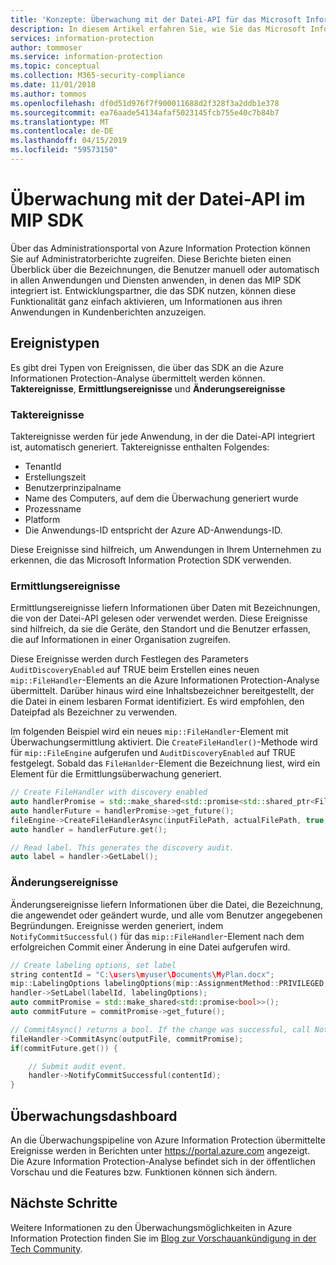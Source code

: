 ```yaml
---
title: 'Konzepte: Überwachung mit der Datei-API für das Microsoft Information Protection SDK'
description: In diesem Artikel erfahren Sie, wie Sie das Microsoft Information Protection SDK verwenden können, um Datei-API-Überwachungsereignisse an die Azure Information Protection-Analyse zu übermitteln.
services: information-protection
author: tommoser
ms.service: information-protection
ms.topic: conceptual
ms.collection: M365-security-compliance
ms.date: 11/01/2018
ms.author: tommos
ms.openlocfilehash: df0d51d976f7f900011688d2f328f3a2ddb1e378
ms.sourcegitcommit: ea76aade54134afaf5023145fcb755e40c7b84b7
ms.translationtype: MT
ms.contentlocale: de-DE
ms.lasthandoff: 04/15/2019
ms.locfileid: "59573150"
---
```

# <a name="auditing-in-the-mip-sdk-file-api"></a>Überwachung mit der Datei-API im MIP SDK

Über das Administrationsportal von Azure Information Protection können Sie auf Administratorberichte zugreifen. Diese Berichte bieten einen Überblick über die Bezeichnungen, die Benutzer manuell oder automatisch in allen Anwendungen und Diensten anwenden, in denen das MIP SDK integriert ist. Entwicklungspartner, die das SDK nutzen, können diese Funktionalität ganz einfach aktivieren, um Informationen aus ihren Anwendungen in Kundenberichten anzuzeigen.

## <a name="event-types"></a>Ereignistypen

Es gibt drei Typen von Ereignissen, die über das SDK an die Azure Informationen Protection-Analyse übermittelt werden können. **Taktereignisse**, **Ermittlungsereignisse** und **Änderungsereignisse**

### <a name="heartbeat-events"></a>Taktereignisse

Taktereignisse werden für jede Anwendung, in der die Datei-API integriert ist, automatisch generiert. Taktereignisse enthalten Folgendes:

* TenantId
* Erstellungszeit
* Benutzerprinzipalname
* Name des Computers, auf dem die Überwachung generiert wurde
* Prozessname
* Platform
* Die Anwendungs-ID entspricht der Azure AD-Anwendungs-ID.

Diese Ereignisse sind hilfreich, um Anwendungen in Ihrem Unternehmen zu erkennen, die das Microsoft Information Protection SDK verwenden.

### <a name="discovery-events"></a>Ermittlungsereignisse

Ermittlungsereignisse liefern Informationen über Daten mit Bezeichnungen, die von der Datei-API gelesen oder verwendet werden. Diese Ereignisse sind hilfreich, da sie die Geräte, den Standort und die Benutzer erfassen, die auf Informationen in einer Organisation zugreifen.

Diese Ereignisse werden durch Festlegen des Parameters `AuditDiscoveryEnabled` auf TRUE beim Erstellen eines neuen `mip::FileHandler`-Elements an die Azure Informationen Protection-Analyse übermittelt. Darüber hinaus wird eine Inhaltsbezeichner bereitgestellt, der die Datei in einem lesbaren Format identifiziert. Es wird empfohlen, den Dateipfad als Bezeichner zu verwenden.

Im folgenden Beispiel wird ein neues `mip::FileHandler`-Element mit Überwachungsermittlung aktiviert. Die `CreateFileHandler()`-Methode wird für `mip::FileEngine` aufgerufen und `AuditDiscoveryEnabled` auf TRUE festgelegt. Sobald das `FileHanlder`-Element die Bezeichnung liest, wird ein Element für die Ermittlungsüberwachung generiert.

```cpp
// Create FileHandler with discovery enabled
auto handlerPromise = std::make_shared<std::promise<std::shared_ptr<FileHandler>>>();
auto handlerFuture = handlerPromise->get_future();
fileEngine->CreateFileHandlerAsync(inputFilePath, actualFilePath, true /*AuditDiscoveryEnabled*/, make_shared<FileHandlerObserver>(), createFileHandlerPromise);
auto handler = handlerFuture.get();

// Read label. This generates the discovery audit.
auto label = handler->GetLabel();
```

### <a name="change-events"></a>Änderungsereignisse

Änderungsereignisse liefern Informationen über die Datei, die Bezeichnung, die angewendet oder geändert wurde, und alle vom Benutzer angegebenen Begründungen. Ereignisse werden generiert, indem `NotifyCommitSuccessful()` für das `mip::FileHandler`-Element nach dem erfolgreichen Commit einer Änderung in eine Datei aufgerufen wird.

```cpp
// Create labeling options, set label
string contentId = "C:\users\myuser\Documents\MyPlan.docx";
mip::LabelingOptions labelingOptions(mip::AssignmentMethod::PRIVILEGED, mip::ActionSource::MANUAL);
handler->SetLabel(labelId, labelingOptions);
auto commitPromise = std::make_shared<std::promise<bool>>();
auto commitFuture = commitPromise->get_future();

// CommitAsync() returns a bool. If the change was successful, call NotifyCommitSuccessful().
fileHandler->CommitAsync(outputFile, commitPromise);
if(commitFuture.get()) {

    // Submit audit event.
    handler->NotifyCommitSuccessful(contentId);
}
```

## <a name="audit-dashboard"></a>Überwachungsdashboard

An die Überwachungspipeline von Azure Information Protection übermittelte Ereignisse werden in Berichten unter https://portal.azure.com angezeigt. Die Azure Information Protection-Analyse befindet sich in der öffentlichen Vorschau und die Features bzw. Funktionen können sich ändern.

## <a name="next-steps"></a>Nächste Schritte

Weitere Informationen zu den Überwachungsmöglichkeiten in Azure Information Protection finden Sie im [Blog zur Vorschauankündigung in der Tech Community](https://techcommunity.microsoft.com/t5/Azure-Information-Protection/Data-discovery-reporting-and-analytics-for-all-your-data-with/ba-p/253854).

